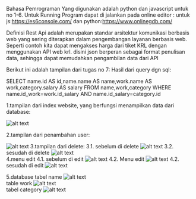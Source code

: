 Bahasa Pemrograman Yang digunakan adalah python dan javascript untuk no 1-6.
Untuk Running Program dapat di jalankan pada online editor :
untuk js:https://es6console.com/ dan python:https://www.onlinegdb.com/

Definisi Rest Api adalah merupakan standar arsitektur komunikasi berbasis web yang sering diterapkan dalam pengembangan layanan berbasis web. Seperti contoh kita dapat mengakses harga dari tiket KRL dengan menggunakan API web krl.
disini json berperan sebagai format penulisan data, sehingga dapat memudahkan pengambilan data dari API

Berikut ini adalah tampilan dari tugas no 7:
Hasil dari query dgn sql:



SELECT name.id AS id,name.name AS name,work.name AS work,category.salary AS salary FROM name,work,category WHERE        name.id_work=work.id_salary AND name.id_salary=category.id

1.tampilan dari index website, yang berfungsi menampilkan data dari database:

![alt text](https://github.com/dian1up/arkademy_test/blob/master/arkademy/images/sql.PNG)

2.tampilan dari penambahan user:

![alt text](https://github.com/dian1up/arkademy_test/blob/master/arkademy/images/add.PNG)
3.tampilan dari delete:
  3.1. sebelum di delete
  ![alt text](https://github.com/dian1up/arkademy_test/blob/master/arkademy/images/before_delete.PNG)
  3.2. sesudah di delete
  ![alt text](https://github.com/dian1up/arkademy_test/blob/master/arkademy/images/after_delete.PNG)  
4.menu edit
  4.1. sebelum di edit
  ![alt text](https://github.com/dian1up/arkademy_test/blob/master/arkademy/images/before_edit.PNG)
  4.2. Menu edit
  ![alt text](https://github.com/dian1up/arkademy_test/blob/master/arkademy/images/edit.PNG)
  4.2. sesudah di edit
  ![alt text](https://github.com/dian1up/arkademy_test/blob/master/arkademy/images/after_edit.PNG)  

5.database
  tabel name
  ![alt text](https://github.com/dian1up/arkademy_test/blob/master/arkademy/images/sql_name.PNG)  
  table work
  ![alt text](https://github.com/dian1up/arkademy_test/blob/master/arkademy/images/sql_work.PNG)  
  tabel category
  ![alt text](https://github.com/dian1up/arkademy_test/blob/master/arkademy/images/sql_category.PNG)  
